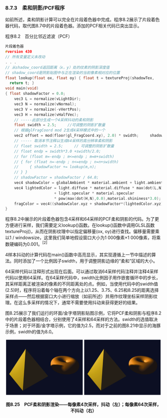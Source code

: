 ### 8.7.3　柔和阴影/PCF程序

如前所述，柔和阴影计算可以完全在片段着色器中完成。程序8.2展示了片段着色器代码，取代图8.7中的片段着色器。添加的PCF相关代码已突出显示。

程序8.2　百分比邻近滤波（PCF）

```c
片段着色器
#version 430
// 所有变量定义未改动
. . .
// 从shadow_coord返回距离（x，y）处的纹素的阴影深度值
// shadow_coord是阴影贴图中与正在渲染的当前像素相对应的位置
float lookup(float ox, float oy) { float t = textureProj(shadowTex,     shadow_coord + vec4(ox * 0.001 * shadow_coord.w, oy * 0.001 * shadow_coord.w,     -0.01, 0.0)); //第三个参数（-0.01）是用于消除阴影痤疮的偏移量
  return t; }
void main(void)
{ float shadowFactor = 0.0; 
    vec3 L = normalize(vLightDir); 
    vec3 N = normalize(vNormal); 
    vec3 V = normalize(-vVertPos); 
    vec3 H = normalize(vHalfVec); 
    // -----此部分生成一个4采样抖动的柔和阴影
    float swidth = 2.5;     //可调整的阴影扩散量
    // 根据glFragCoord mod 2生成4采样模式中的一个
    vec2 offset = mod(floor(gl_FragCoord.xy), 2.0) * swidth;     shadowFactor += lookup(-1.5*swidth + offset.x, 1.5*swidth - offset.y);     shadowFactor += lookup(-1.5*swidth + offset.x, -0.5*swidth - offset.y);     shadowFactor += lookup( 0.5*swidth + offset.x, 1.5*swidth - offset.y);     shadowFactor += lookup( 0.5*swidth + offset.x, -0.5*swidth - offset.y);     shadowFactor = shadowFactor / 4.0; // shadowFactor是4个采样点的平均值
    // ----- 取消本节注释以生成64采样的高分辨率柔和阴影
    // float swidth = 2.5;     // 可调整的阴影扩散量
    // float endp = swidth*3.0 +swidth/2.0; 
    // for (float m=-endp ; m<=endp ; m=m+swidth) 
    // { for (float n=-endp ; n<=endp ; n=n+swidth) 
    //     { shadowFactor += lookup(m,n); 
    // } } 
    // shadowFactor = shadowFactor / 64.0; 
    vec4 shadowColor = globalAmbient * material.ambient + light.ambient * material.ambient; 
    vec4 lightedColor = light.diffuse * material.diffuse * max(dot(L,N),0.0) 
                      + light.specular * material.specular 
                      * pow(max(dot(H,N),0.0),material.shininess*3.0); 
    fragColor = vec4((shadowColor.xyz + shadowFactor*(lightedColor.xyz)),1.0);
}

```

程序8.2中展示的片段着色器包含4采样和64采样的PCF柔和阴影的代码。为了更方便进行采样，我们需要定义lookup()函数。在lookup()函数中调用GLSL函数textureProj()，从而在阴影纹理中以指定偏移量(ox, oy)进行查找。偏移量需要乘以1 / windowsize，这里我们简单地假设窗口大小为1 000像素×1 000像素，将乘数硬编码为0.001。<sup class="my_markdown">[2]</sup>

4样本抖动的计算代码在main()函数中高亮显示，其实现遵循上一节中描述的算法。同时添加了一个比例因子swidth，用于调整阴影边缘的“柔和”区域的大小。

64采样代码以注释形式出现在后面。可以通过取消64采样代码注释并注释4采样代码以使用64采样。在64采样代码中，swidth比例因子用作嵌套循环中的步长，其采样距离正被渲染的像素的不同距离处的点。例如，当使用代码中的swidth值(2.5)时，程序将沿着每个轴在两个方向上以1.25、3.75、6.25和8.25的距离选择采样点——然后根据窗口大小进行缩放（如前所述）并用作纹理坐标采样阴影纹理。在这么多采样的情况下，通常不需要使用抖动来获得更好的结果。

图8.25展示了我们运行的环面/金字塔阴影贴图示例，它将PCF柔和阴影与程序8.2中的片段着色器相结合，分别使用了4采样和64采样的方法。swidth的选值取决于场景；对于环面/金字塔示例，它的值为2.5，而对于之前的图8.21中显示的海豚示例，swidth的值为8.0。

![213.png](../images/213.png)
<center class="my_markdown"><b class="my_markdown">图8.25　PCF柔和阴影渲染——每像素4次采样，抖动（左）；每像素64次采样，不抖动（右）</b></center>

